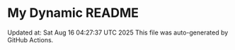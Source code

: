 # My Dynamic README
Updated at: Sat Aug 16 04:27:37 UTC 2025
This file was auto-generated by GitHub Actions.
